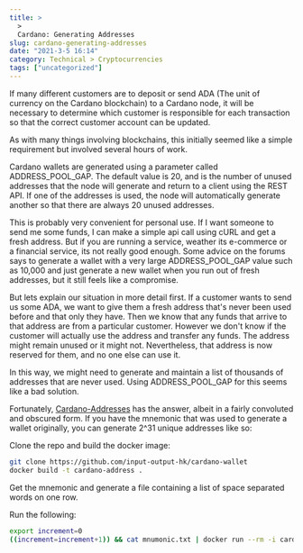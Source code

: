 ```yaml
---
title: >
  >
  Cardano: Generating Addresses
slug: cardano-generating-addresses
date: "2021-3-5 16:14"
category: Technical > Cryptocurrencies
tags: ["uncategorized"]
---
```


If many different customers are to deposit or send ADA (The unit of currency on the
Cardano blockchain) to a Cardano node, it will be necessary to determine which
customer is responsible for each transaction so that the correct customer
account can be updated.

As with many things involving blockchains, this initially seemed like a simple
requirement but involved several hours of work.

Cardano wallets are generated using a parameter called ADDRESS_POOL_GAP. The
default value is 20, and is the number of unused addresses that the node will
generate and return to a client using the REST API. If one of the addresses is
used, the node will automatically generate another so that there are always 20
unused addresses.

This is probably very convenient for personal use. If I want someone to send me
some funds, I can make a simple api call using cURL and get a fresh address.
But if you are running a service, weather its e-commerce or a financial
service, its not really good enough. Some advice on the forums says to generate
a wallet with a very large ADDRESS_POOL_GAP value such as 10,000 and just
generate a new wallet when you run out of fresh addresses, but it still
feels like a compromise.

But lets explain our situation in more detail first. If a customer wants to
send us some ADA, we want to give them a fresh address that's never been used
before and that only they have. Then we know that any funds that arrive to that
address are from a particular customer. However we don't know if the customer
will actually use the address and transfer any funds. The address might remain
unused or it might not. Nevertheless, that address is now reserved for them,
and no one else can use it.

In this way, we might need to generate and maintain a list of thousands of
addresses that are never used. Using ADDRESS_POOL_GAP for this seems like a bad
solution.

Fortunately,
[Cardano-Addresses](https://github.com/input-output-hk/cardano-addresses) has
the answer, albeit in a fairly convoluted and obscured form. If you have the
mnemonic that was used to generate a wallet originally, you can generate 2^31
unique addresses like so:

Clone the repo and build the docker image:

```bash
git clone https://github.com/input-output-hk/cardano-wallet
docker build -t cardano-address .
```

Get the mnemonic and generate a file containing a list of space separated words on one row.

Run the following:

```bash
export increment=0
((increment=increment+1)) && cat mnumonic.txt | docker run --rm -i cardano-address key from-recovery-phrase Shelley | docker run --rm -i cardano-address key child 1852H/1815H/0H/0/$increment | docker run --rm -i cardano-address key public --with-chain-code  | docker run --rm -i cardano-address address payment --network-tag testnet > payment.addr && cat payment.addr ;echo
```
